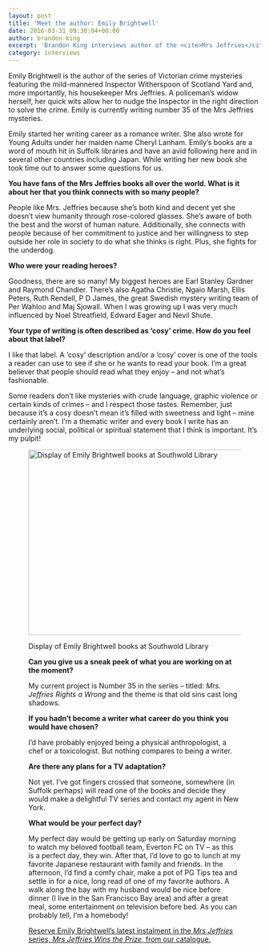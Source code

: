 ```yaml
---
layout: post
title: 'Meet the author: Emily Brightwell'
date: 2016-03-31 09:30:04+00:00
author: brandon-king
excerpt: 'Brandon King interviews author of the <cite>Mrs Jeffries</cite> series, Emily Brightwell.'
category: interviews
---
```

Emily Brightwell is the author of the series of Victorian crime mysteries featuring the mild-mannered Inspector Witherspoon of Scotland Yard and, more importantly, his housekeeper Mrs Jeffries. A policeman&#8217;s widow herself, her quick wits allow her to nudge the Inspector in the right direction to solve the crime. Emily is currently writing number 35 of the Mrs Jeffries mysteries.

Emily started her writing career as a romance writer. She also wrote for Young Adults under her maiden name Cheryl Lanham. Emily’s books are a word of mouth hit in Suffolk libraries and have an avid following here and in several other countries including Japan. While writing her new book she took time out to answer some questions for us.

**You have fans of the Mrs Jeffries books all over the world. What is it about her that you think connects with so many people?**

People like Mrs. Jeffries because she’s both kind and decent yet she doesn’t view humanity through rose-colored glasses. She’s aware of both the best and the worst of human nature. Additionally, she connects with people because of her commitment to justice and her willingness to step outside her role in society to do what she thinks is right. Plus, she fights for the underdog.

**Who were your reading heroes?**

Goodness, there are so many! My biggest heroes are Earl Stanley Gardner and Raymond Chandler. There’s also Agatha Christie, Ngaio Marsh, Ellis Peters, Ruth Rendell, P D James, the great Swedish mystery writing team of Per Wahloo and Maj Sjowall. When I was growing up I was very much influenced by Noel Streatfield, Edward Eager and Nevil Shute.

**Your type of writing is often described as ‘cosy’ crime. How do you feel about that label?**

I like that label. A ‘cosy’ description and/or a ‘cosy’ cover is one of the tools a reader can use to see if she or he wants to read your book. I’m a great believer that people should read what they enjoy &#8211; and not what’s fashionable.

Some readers don’t like mysteries with crude language, graphic violence or certain kinds of crimes &#8211; and I respect those tastes. Remember, just because it’s a cosy doesn’t mean it’s filled with sweetness and light – mine certainly aren’t. I’m a thematic writer and every book I write has an underlying social, political or spiritual statement that I think is important. It’s my pulpit!<figure class="figure alignnone">

<img src="http://suffolklibraries.co.uk/wp-content/uploads/2016/03/featured-emily-brightwell-display-southwold.jpg" alt="Display of Emily Brightwell books at Southwold Library" width="740" height="370" />

Display of Emily Brightwell books at Southwold Library

**Can you give us a sneak peek of what you are working on at the moment?**

My current project is Number 35 in the series &#8211; titled: <cite>Mrs. Jeffries Rights a Wrong</cite> and the theme is that old sins cast long shadows.

**If you hadn’t become a writer what career do you think you would have chosen?**

I’d have probably enjoyed being a physical anthropologist, a chef or a toxicologist. But nothing compares to being a writer.

**Are there any plans for a TV adaptation?**

Not yet. I’ve got fingers crossed that someone, somewhere (in Suffolk perhaps) will read one of the books and decide they would make a delightful TV series and contact my agent in New York.

**What would be your perfect day?**

My perfect day would be getting up early on Saturday morning to watch my beloved football team, Everton FC on TV &#8211; as this is a perfect day, they win. After that, I’d love to go to lunch at my favorite Japanese restaurant with family and friends. In the afternoon, I’d find a comfy chair, make a pot of PG Tips tea and settle in for a nice, long read of one of my favorite authors. A walk along the bay with my husband would be nice before dinner (I live in the San Francisco Bay area) and after a great meal, some entertainment on television before bed. As you can probably tell, I’m a homebody!

<a href="https://suffolk.spydus.co.uk/cgi-bin/spydus.exe/ENQ/OPAC/BIBENQ/15504431?QRY=CTIBIB%3C%20IRN(62542560)&QRYTEXT=Mrs.%20Jeffries%20Wins%20the%20Prize%20%3A%20A%20Victorian%20Mystery">Reserve Emily Brightwell&#8217;s latest instalment in the <cite>Mrs Jeffries</cite> series, <cite>Mrs Jeffries Wins the Prize</cite>, from our catalogue.</a>
